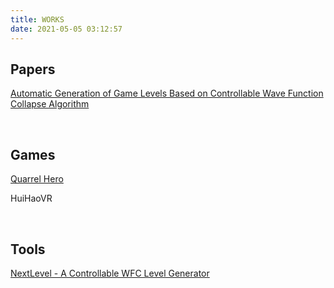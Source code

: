 ```yaml
---
title: WORKS
date: 2021-05-05 03:12:57
---
```




## Papers

[Automatic Generation of Game Levels Based on Controllable Wave Function Collapse Algorithm](ICEC2020Paper.html)

<br>

## Games

[Quarrel Hero](https://diary.itch.io/quarrel-hero)

HuiHaoVR

<br>

## Tools

[NextLevel - A Controllable WFC Level Generator](NextLevel.html)

<br>